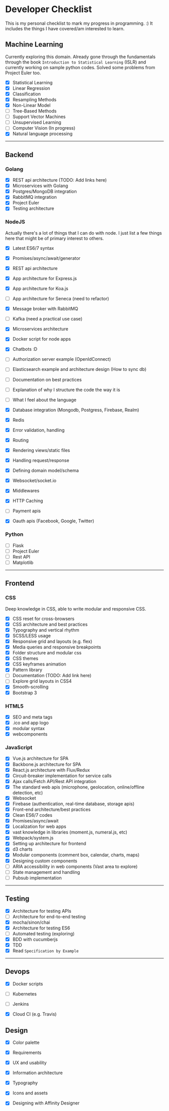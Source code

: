 # Developer Checklist

This is my personal checklist to mark my progress in programming. :)
It includes the things I have covered/am interested to learn. 

## Machine Learning

Currently exploring this domain. Already gone through the fundamentals through the book `Introduction to Statistical Learning` (ISLR) and currently working on sample python codes. Solved some problems from Project Euler too.

- [x] Statistical Learning
- [x] Linear Regression
- [x] Classification
- [x] Resampling Methods
- [x] Non-Linear Model
- [ ] Tree-Based Methods
- [ ] Support Vector Machines
- [ ] Unsupervised Learning
- [ ] Computer Vision (In progress)
- [x] Natural language processing

---
## Backend

### Golang

- [x] REST api architecture (TODO: Add links here)
- [x] Microservices with Golang
- [x] Postgres/MongoDB integration
- [x] RabbitMQ integration
- [x] Project Euler
- [x] Testing architecture

### NodeJS

Actually there's a lot of things that I can do with node. I just list a few things here that might be of primary interest to others.

- [x] Latest ES6/7 syntax
- [x] Promises/async/await/generator
- [x] REST api architecture
- [x] App architecture for Express.js
- [x] App architecture for Koa.js
- [ ] App architecture for Seneca (need to refactor)
- [x] Message broker with RabbitMQ
- [ ] Kafka (need a practical use case)
- [x] Microservices architecture
- [x] Docker script for node apps
- [x] Chatbots :D
- [ ] Authorization server example (OpenIdConnect)
- [ ] Elasticsearch example and architecture design (How to sync db)
- [ ] Documentation on best practices
- [ ] Explanation of why I structure the code the way it is
- [ ] What I feel about the language
- [x] Database integration (Mongodb, Postgress, Firebase, Realm)
- [x] Redis
- [x] Error validation, handling
- [x] Routing
- [x] Rendering views/static files
- [x] Handling request/response
- [x] Defining domain model/schema
- [x] Websocket/socket.io
- [x] Middlewares
- [x] HTTP Caching
- [ ] Payment apis
- [x] Oauth apis (Facebook, Google, Twitter)


### Python

- [ ] Flask
- [ ] Project Euler
- [ ] Rest API
- [ ] Matplotlib

---
## Frontend

### CSS

Deep knowledge in CSS, able to write modular and responsive CSS. 

- [x] CSS reset for cross-browsers
- [x] CSS architecture and best practices
- [x] Typography and vertical rhythm
- [x] SCSS/LESS usage
- [x] Responsive grid and layouts (e.g. flex)
- [x] Media queries and responsive breakpoints
- [x] Folder structure and modular css
- [x] CSS themes
- [x] CSS keyframes animation
- [x] Pattern library
- [ ] Documentation (TODO: Add link here) 
- [ ] Explore grid layouts in CSS4
- [x] Smooth-scrolling
- [x] Bootstrap 3

### HTML5

- [x] SEO and meta tags
- [x] .ico and app logo
- [x] modular syntax
- [x] webcomponents

### JavaScript

- [x] Vue.js architecture for SPA
- [x] Backbone.js architecture for SPA
- [x] React.js architecture with Flux/Redux
- [x] Circuit-breaker implementation for service calls
- [x] Ajax calls/Fetch API/Rest API integration
- [x] The standard web apis (microphone, geolocation, online/offline detection, etc)
- [x] Websocket
- [x] Firebase (authentication, real-time database, storage apis)
- [x] Front-end architecture/best practices
- [x] Clean ES6/7 codes
- [x] Promises/async/await
- [x] Localization for web apps
- [x] vast knowledge in libraries (moment.js, numeral.js, etc)
- [x] Webpack/system.js
- [x] Setting up architecture for frontend
- [x] d3 charts
- [x] Modular components (comment box, calendar, charts, maps)
- [x] Designing custom components
- [ ] ARIA accessibility in web components (Vast area to explore)
- [ ] State management and handling
- [ ] Pubsub implementation

---

## Testing

- [x] Architecture for testing APIs
- [ ] Architecture for end-to-end testing
- [x] mocha/sinon/chai
- [x] Architecture for testing ES6
- [ ] Automated testing (exploring)
- [x] BDD with cucumberjs
- [x] TDD
- [x] Read `Specification by Example`

--- 

## Devops
- [x] Docker scripts
- [ ] Kubernetes
- [ ] Jenkins
- [x] Cloud CI (e.g. Travis)


## Design

- [x] Color palette
- [x] Requirements 
- [x] UX and usability
- [x] Information architecture
- [x] Typography
- [x] Icons and assets
- [x] Designing with Affinity Designer


